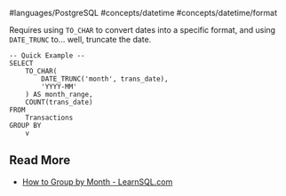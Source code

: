 #languages/PostgreSQL #concepts/datetime #concepts/datetime/format

Requires using `TO_CHAR` to convert dates into a specific format, and using `DATE_TRUNC` to... well, truncate the date.

```postgresql
-- Quick Example --
SELECT
	TO_CHAR(
		DATE_TRUNC('month', trans_date),
		'YYYY-MM'
	) AS month_range,
	COUNT(trans_date)
FROM
	Transactions
GROUP BY
	v
```

## Read More

- [How to Group by Month - LearnSQL.com](https://learnsql.com/cookbook/how-to-group-by-month-in-postgresql/)